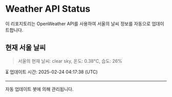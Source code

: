 
# Weather API Status

이 리포지토리는 OpenWeather API를 사용하여 서울의 날씨 정보를 자동으로 업데이트합니다.

## 현재 서울 날씨
> 서울의 현재 날씨: clear sky, 온도: 0.38°C, 습도: 26%

⏳ 업데이트 시간: 2025-02-24 04:17:38 (UTC)

---
자동 업데이트 봇에 의해 관리됩니다.
